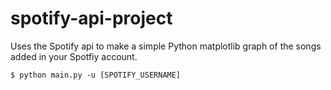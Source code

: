 spotify-api-project
===================

Uses the Spotify api to make a simple Python matplotlib graph of the songs added in your Spotfiy account. 

```
$ python main.py -u [SPOTIFY_USERNAME]
```

